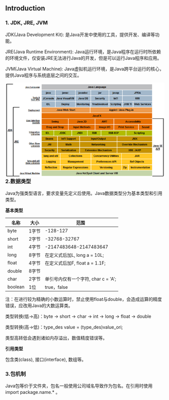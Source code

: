 ## Introduction

### 1. JDK, JRE, JVM

JDK(Java Development Kit): 是Java开发中使用的工具，提供开发、编译等功能。

JRE(Java Runtime Environment): Java运行环境，是Java程序在运行时所依赖的环境文件，仅安装JRE无法进行Java的开发，但是可以运行Java程序和应用。

JVM(Java Virtual Machine): Java虚拟机运行环境，是Java跨平台运行的核心，提供Java程序与系统底层之间的交互。

<img src="assets/R4f1ba2599978af4366d80742cf9c579e" style="zoom:70%;" align='left'/>



### 2.数据类型

Java为强类型语言，要求变量先定义后使用。Java数据类型分为基本类型和引用类型。

**基本类型**

| 名称    | 大小  | 范围                                |
| ------- | ----- | ----------------------------------- |
| byte    | 1字节 | -128-127                            |
| short   | 2字节 | -32768-32767                        |
| int     | 4字节 | -2147483648-2147483647              |
| long    | 8字节 | 在定义式后加L, long a = 10L;        |
| float   | 4字节 | 在定义式后加F, float a = 1.1F;      |
| double  | 8字节 |                                     |
| char    | 2字节 | 单引号内仅有一个字符, char c = 'A'; |
| boolean | 1位   | true，false                         |

注：在进行较为精确的小数运算时，禁止使用float与double，会造成运算的精度错误，应改用Java的大数运算类。

类型转换(低->高)：byte -> short -> char -> int -> long -> float -> double

类型转换(高->低)：type_des value = (type_des)value_ori;

类型高转低会遇到诸如内存溢出，数值精度错误等。

**引用类型**

包含类(class), 接口(interface), 数组等。



### 3.包机制

Java包等价于文件夹，包名一般使用公司域名导致作为包名。在引用时使用import package.name.* 。